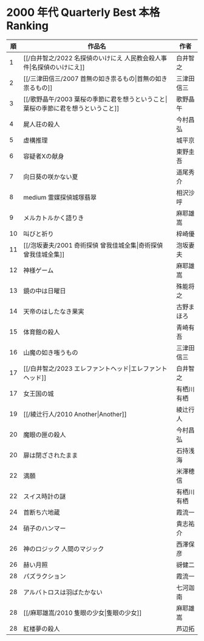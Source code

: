 # 2000 年代 Quarterly Best 本格 Ranking

| 順   | 作品名                                             | 作者    |
| --- | ----------------------------------------------- | ----- |
| 1   | [[/白井智之/2022 名探偵のいけにえ 人民教会殺人事件\|名探偵のいけにえ]]      | 白井智之  |
| 2   | [[/三津田信三/2007 首無の如き祟るもの\|首無の如き祟るもの]]            | 三津田信三 |
| 3   | [[/歌野晶午/2003 葉桜の季節に君を想うということ\|葉桜の季節に君を想うということ]] | 歌野晶午  |
| 4   | 屍人荘の殺人                                          | 今村昌弘  |
| 5   | 虚構推理                                            | 城平京   |
| 6   | 容疑者Xの献身                                         | 東野圭吾  |
| 7   | 向日葵の咲かない夏                                       | 道尾秀介  |
| 8   | medium 霊媒探偵城塚翡翠                                 | 相沢沙呼  |
| 9   | メルカトルかく語りき                                      | 麻耶雄嵩  |
| 10  | 叫びと祈り                                           | 梓崎優   |
| 11  | [[/泡坂妻夫/2001 奇術探偵 曾我佳城全集\|奇術探偵 曾我佳城全集]]         | 泡坂妻夫  |
| 12  | 神様ゲーム                                           | 麻耶雄嵩  |
| 13  | 鏡の中は日曜日                                         | 殊能将之  |
| 14  | 天帝のはしたなき果実                                      | 古野まほろ |
| 15  | 体育館の殺人                                          | 青崎有吾  |
| 16  | 山魔の如き嗤うもの                                       | 三津田信三 |
| 17  | [[/白井智之/2023 エレファントヘッド\|エレファントヘッド]]             | 白井智之  |
| 17  | 女王国の城                                           | 有栖川有栖 |
| 19  | [[/綾辻行人/2010 Another\|Another]]                 | 綾辻行人  |
| 20  | 魔眼の匣の殺人                                         | 今村昌弘  |
| 20  | 扉は閉ざされたまま                                       | 石持浅海  |
| 22  | 満願                                              | 米澤穂信  |
| 22  | スイス時計の謎                                         | 有栖川有栖 |
| 24  | 首断ち六地蔵                                          | 霞流一   |
| 24  | 硝子のハンマー                                         | 貴志祐介  |
| 26  | 神のロジック 人間のマジック                                  | 西澤保彦  |
| 26  | 赫い月照                                            | 谺健二   |
| 28  | パズラクション                                         | 霞流一   |
| 28  | アルバトロスは羽ばたかない                                   | 七河迦南  |
| 28  | [[/麻耶雄嵩/2010 隻眼の少女\|隻眼の少女]]                     | 麻耶雄嵩  |
| 28  | 紅楼夢の殺人                                          | 芦辺拓   |
